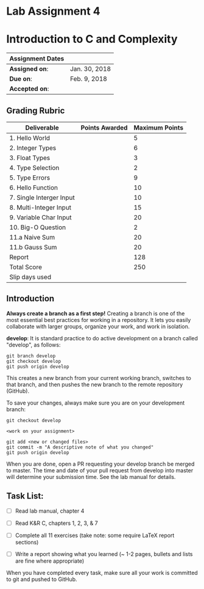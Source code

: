 # Lab Assignment 4
# Introduction to C and Complexity

| Assignment Dates | |
| --- | --- |
|**Assigned on**: | Jan. 30, 2018 |
|**Due on**: | Feb. 9, 2018 |
|**Accepted on**: | |


## Grading Rubric

|Deliverable | Points Awarded | Maximum Points |
|---|---|---|
| 1. Hello World | | 5 |
| 2. Integer Types | | 6 |
| 3. Float Types | | 3 |
| 4. Type Selection | | 2 |
| 5. Type Errors | | 9 |
| 6. Hello Function | | 10 |
| 7. Single Interger Input | | 10 |
| 8. Multi-Integer Input | | 15 |
| 9. Variable Char Input | | 20 |
| 10. Big-O Question | | 2 |
| 11.a Naive Sum | | 20 |
| 11.b Gauss Sum | | 20 |
| Report | | 128 |
| Total Score | | 250 |
| Slip days used | | |


## Introduction

**Always create a branch as a first step!** Creating a branch is one of the most essential best practices for working in a repository. It lets you easily collaborate with larger groups, organize your work, and work in isolation.

**develop**: It is standard practice to do active development on a branch called "develop", as follows:

    git branch develop
    git checkout develop
    git push origin develop

This creates a new branch from your current working branch, switches to that branch, and then pushes the new branch to the remote repository (GitHub).

To save your changes, always make sure you are on your development branch:

    git checkout develop

    <work on your assignment>

    git add <new or changed files>
    git commit -m "A descriptive note of what you changed"
    git push origin develop

When you are done, open a PR requesting your develop branch be merged to master.
The time and date of your pull request from develop into master will determine your submission time. See the lab manual for details.


## Task List:
- [ ] Read lab manual, chapter 4
- [ ] Read K&R C, chapters 1, 2, 3, & 7
- [ ] Complete all 11 exercises (take note: some require LaTeX report sections)
- [ ] Write a report showing what you learned (~ 1-2 pages, bullets and lists are fine where appropriate)


When you have completed every task, make sure all your work is committed to git and pushed to GitHub.
